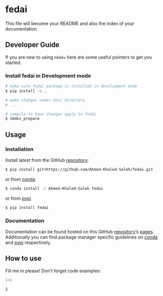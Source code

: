 # fedai


<!-- WARNING: THIS FILE WAS AUTOGENERATED! DO NOT EDIT! -->

This file will become your README and also the index of your
documentation.

## Developer Guide

If you are new to using `nbdev` here are some useful pointers to get you
started.

### Install fedai in Development mode

``` sh
# make sure fedai package is installed in development mode
$ pip install -e .

# make changes under nbs/ directory
# ...

# compile to have changes apply to fedai
$ nbdev_prepare
```

## Usage

### Installation

Install latest from the GitHub
[repository](https://github.com/Ahmed-Khaled-Saleh/fedai):

``` sh
$ pip install git+https://github.com/Ahmed-Khaled-Saleh/fedai.git
```

or from [conda](https://anaconda.org/Ahmed-Khaled-Saleh/fedai)

``` sh
$ conda install -c Ahmed-Khaled-Saleh fedai
```

or from [pypi](https://pypi.org/project/fedai/)

``` sh
$ pip install fedai
```

### Documentation

Documentation can be found hosted on this GitHub
[repository](https://github.com/Ahmed-Khaled-Saleh/fedai)’s
[pages](https://Ahmed-Khaled-Saleh.github.io/fedai/). Additionally you
can find package manager specific guidelines on
[conda](https://anaconda.org/Ahmed-Khaled-Saleh/fedai) and
[pypi](https://pypi.org/project/fedai/) respectively.

## How to use

Fill me in please! Don’t forget code examples:

``` python
1+1
```

    2
